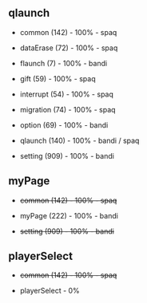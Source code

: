## qlaunch

* common (142) - 100% - spaq

* dataErase (72) - 100% - spaq

* flaunch (7) - 100% - bandi

* gift (59) - 100% - spaq

* interrupt (54) - 100% - spaq

* migration (74) - 100% - spaq

* option (69) - 100% - bandi

* qlaunch (140) - 100% - bandi / spaq

* setting (909) - 100% - bandi

## myPage

* ~~common (142) - 100% - spaq~~

* myPage (222) - 100% - bandi

* ~~setting (909) - 100% - bandi~~

## playerSelect 

* ~~common (142) - 100% - spaq~~

* playerSelect - 0%
